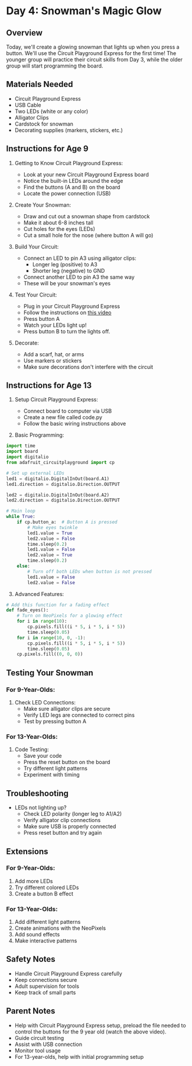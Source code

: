 # Day 4: Snowman's Magic Glow

## Overview
Today, we'll create a glowing snowman that lights up when you press a button. We'll use the Circuit Playground Express for the first time! The younger group will practice their circuit skills from Day 3, while the older group will start programming the board.

## Materials Needed
- Circuit Playground Express
- USB Cable
- Two LEDs (white or any color)
- Alligator Clips
- Cardstock for snowman
- Decorating supplies (markers, stickers, etc.)

## Instructions for Age 9

1. Getting to Know Circuit Playground Express:
   - Look at your new Circuit Playground Express board
   - Notice the built-in LEDs around the edge
   - Find the buttons (A and B) on the board
   - Locate the power connection (USB)

2. Create Your Snowman:
   - Draw and cut out a snowman shape from cardstock
   - Make it about 6-8 inches tall
   - Cut holes for the eyes (LEDs)
   - Cut a small hole for the nose (where button A will go)

3. Build Your Circuit:
   - Connect an LED to pin A3 using alligator clips:
     - Longer leg (positive) to A3
     - Shorter leg (negative) to GND
   - Connect another LED to pin A3 the same way
   - These will be your snowman's eyes

4. Test Your Circuit:
   - Plug in your Circuit Playground Express
   - Follow the instructions on [this video](https://www.youtube.com/watch?v=3g-e80RkqtY)
   - Press button A
   - Watch your LEDs light up!
   - Press button B to turn the lights off.

5. Decorate:
   - Add a scarf, hat, or arms
   - Use markers or stickers
   - Make sure decorations don't interfere with the circuit

## Instructions for Age 13

1. Setup Circuit Playground Express:
   - Connect board to computer via USB
   - Create a new file called code.py
   - Follow the basic wiring instructions above

2. Basic Programming:
```python
import time
import board
import digitalio
from adafruit_circuitplayground import cp

# Set up external LEDs
led1 = digitalio.DigitalInOut(board.A1)
led1.direction = digitalio.Direction.OUTPUT

led2 = digitalio.DigitalInOut(board.A2)
led2.direction = digitalio.Direction.OUTPUT

# Main loop
while True:
    if cp.button_a:  # Button A is pressed
        # Make eyes twinkle
        led1.value = True
        led2.value = False
        time.sleep(0.2)
        led1.value = False
        led2.value = True
        time.sleep(0.2)
    else:
        # Turn off both LEDs when button is not pressed
        led1.value = False
        led2.value = False
```

3. Advanced Features:
```python
# Add this function for a fading effect
def fade_eyes():
    # Turn on NeoPixels for a glowing effect
    for i in range(10):
        cp.pixels.fill((i * 5, i * 5, i * 5))
        time.sleep(0.05)
    for i in range(10, 0, -1):
        cp.pixels.fill((i * 5, i * 5, i * 5))
        time.sleep(0.05)
    cp.pixels.fill((0, 0, 0))
```

## Testing Your Snowman

### For 9-Year-Olds:
1. Check LED Connections:
   - Make sure alligator clips are secure
   - Verify LED legs are connected to correct pins
   - Test by pressing button A

### For 13-Year-Olds:
1. Code Testing:
   - Save your code
   - Press the reset button on the board
   - Try different light patterns
   - Experiment with timing

## Troubleshooting

- LEDs not lighting up?
  - Check LED polarity (longer leg to A1/A2)
  - Verify alligator clip connections
  - Make sure USB is properly connected
  - Press reset button and try again

## Extensions

### For 9-Year-Olds:
1. Add more LEDs
2. Try different colored LEDs
3. Create a button B effect

### For 13-Year-Olds:
1. Add different light patterns
2. Create animations with the NeoPixels
3. Add sound effects
4. Make interactive patterns

## Safety Notes
- Handle Circuit Playground Express carefully
- Keep connections secure
- Adult supervision for tools
- Keep track of small parts

## Parent Notes
- Help with Circuit Playground Express setup, preload the file needed to control the buttons for the 9 year old (watch the above video). 
- Guide circuit testing
- Assist with USB connection
- Monitor tool usage
- For 13-year-olds, help with initial programming setup
